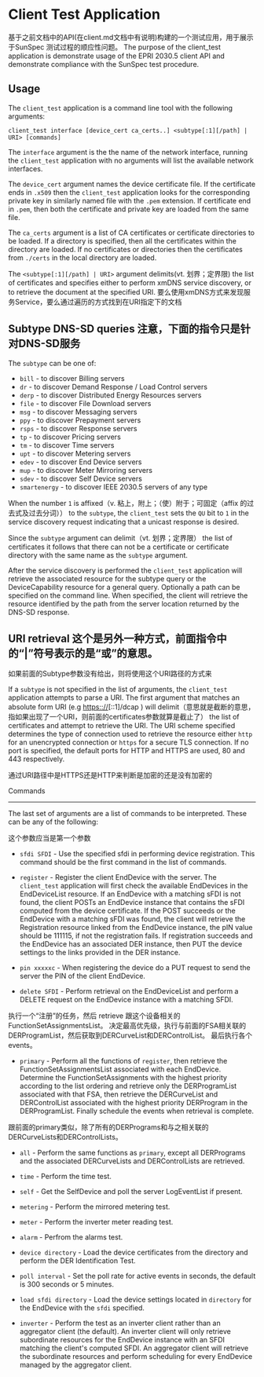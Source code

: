 Client Test Application
=======================
基于之前文档中的API(在client.md文档中有说明)构建的一个测试应用，用于展示于SunSpec 测试过程的顺应性问题。
The purpose of the client_test application is demonstrate usage of the EPRI
2030.5 client API and demonstrate compliance with the SunSpec test procedure.


Usage
-----

The `client_test` application is a command line tool with the following
arguments:

    client_test interface [device_cert ca_certs..] <subtype[:1][/path] | URI> [commands]

The `interface` argument is the the name of the network interface,
running the `client_test` application with no arguments will list the
available network interfaces.

The `device_cert` argument names the device certificate file. If the
certificate ends in `.x509` then the `client_test` application looks for the
corresponding private key in similarly named file with the `.pem` extension. If
certificate end in `.pem`, then both the certificate and private key are loaded
from the same file.

The `ca_certs` argument is a list of CA certificates or certificate
directories to be loaded. If a directory is specified, then all the
certificates within the directory are loaded. If no certificates or
directories then the certificates from `./certs` in the local directory
are loaded.

The `<subtype[:1][/path] | URI>` argument delimits(vt. 划界；定界限) the list of certificates and
specifies either to perform xmDNS service discovery, or to retrieve the document at the specified URI.
要么使用xmDNS方式来发现服务Service，要么通过遍历的方式找到在URI指定下的文档

Subtype DNS-SD queries 注意，下面的指令只是针对DNS-SD服务
----------------------

The `subtype` can be one of:

-   `bill` - to discover Billing servers
-   `dr` - to discover Demand Response / Load Control servers
-   `derp` - to discover Distributed Energy Resources servers
-   `file` - to discover File Download servers
-   `msg` - to discover Messaging servers
-   `ppy` - to discover Prepayment servers
-   `rsps` - to discover Response servers
-   `tp` - to discover Pricing servers
-   `tm` - to discover Time servers
-   `upt` - to discover Metering servers
-   `edev` - to discover End Device servers
-   `mup` - to discover Meter Mirroring servers
-   `sdev` - to discover Self Device servers
-   `smartenergy` - to discover IEEE 2030.5 servers of any type

When the number `1` is affixed（v. 粘上，附上；（使）附于；可固定（affix 的过去式及过去分词）） to the `subtype`, 
the `client_test` sets the `QU` bit to `1` in the service discovery request indicating that a
unicast response is desired.

Since the `subtype` argument can delimit（vt. 划界；定界限） the list of certificates it
follows that there can not be a certificate or certificate directory
with the same name as the `subtype` argument.

After the service discovery is performed the `client_test` application
will retrieve the associated resource for the subtype query or the
DeviceCapability resource for a general query. Optionally a path can be
specified on the command line. When specified, the client will retrieve the
resource identified by the path from the server location returned by the DNS-SD
response.

URI retrieval 这个是另外一种方式，前面指令中的“|”符号表示的是“或”的意思。
-------------

如果前面的Subtype参数没有给出，则将使用这个URI路径的方式来

If a `subtype` is not specified in the list of arguments, the
`client_test` application attempts to parse a URI. The first argument
that matches an absolute form URI (e.g <https:://>\[::1\]/dcap ) will
delimit（意思就是截断的意思，指如果出现了一个URI，则前面的certificates参数就算是截止了） 
the list of certificates and attempt to retrieve the URI. The
URI scheme specified determines the type of connection used to retrieve
the resource either `http` for an unencrypted connection or `https` for
a secure TLS connection. If no port is specified, the default ports for
HTTP and HTTPS are used, 80 and 443 respectively.

通过URI路径中是HTTPS还是HTTP来判断是加密的还是没有加密的


Commands

--------

The last set of arguments are a list of commands to be interpreted.
These can be any of the following:

这个参数应当是第一个参数
-   `sfdi SFDI` - Use the specified sfdi in performing device registration.
This command should be the first command in the list of commands.


-   `register` - Register the client EndDevice with the server. The
`client_test` application will first check the available EndDevices in
the EndDeviceList resource. If an EndDevice with a matching sFDI is not
found, the client POSTs an EndDevice instance that contains the sFDI
computed from the device certificate. If the POST succeeds or the
EndDevice with a matching sFDI was found, the client will retrieve the
Registration resource linked from the EndDevice instance, the pIN value
should be 111115, if not the registration fails. If registration
succeeds and the EndDevice has an associated DER instance, then PUT the
device settings to the links provided in the DER instance.

-   `pin xxxxxc` - When registering the device do a PUT request to send the
    server the PIN of the client EndDevice.

-   `delete SFDI` - Perform retrieval on the EndDeviceList and perform a DELETE
    request on the EndDevice instance with a matching SFDI.

执行一个“注册”的任务，然后 retrieve 跟这个设备相关的FunctionSetAssignmentsList。
决定最高优先级，执行与前面的FSA相关联的DERProgramList，然后获取到DERCurveList和DERControlList。
最后执行各个events。

-   `primary` - Perform all the functions of `register`, then retrieve the
FunctionSetAssignmentsList associated with each EndDevice. Determine the
FunctionSetAssignments with the highest priority according to the list
ordering and retrieve only the DERProgramList associated with that FSA,
then retrieve the DERCurveList and DERControlList associated with the
highest priority DERProgram in the DERProgramList. Finally schedule the
events when retrieval is complete.

跟前面的primary类似，除了所有的DERPrograms和与之相关联的DERCurveLists和DERControlLists。

-   `all` - Perform the same functions as `primary`, except all DERPrograms
and the associated DERCurveLists and DERControlLists are retrieved.

-   `time` - Perform the time test.

-   `self` - Get the SelfDevice and poll the server LogEventList if present.

-   `metering` - Perform the mirrored metering test.

-   `meter` - Perform the inverter meter reading test.

-   `alarm` - Perfrom the alarms test.

-   `device directory` - Load the device certificates from the directory and
    perform the DER Identification Test.

-   `poll interval` - Set the poll rate for active events in seconds, the
    default is 300 seconds or 5 minutes.

-   `load sfdi directory` - Load the device settings located in `directory`
    for the EndDevice with the `sfdi` specified.

-   `inverter` - Perform the test as an inverter client rather than an
    aggregator client (the default). An inverter client will only retrieve
    subordinate resources for the EndDevice instance with an SFDI matching the
    client's computed SFDI. An aggregator client will retrieve the subordinate
    resources and perform scheduling for every EndDevice managed by the
    aggregator client.

